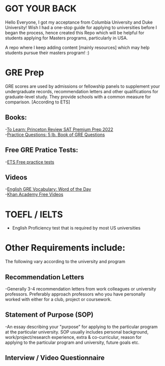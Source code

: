 # GOT YOUR BACK
Hello Everyone, I got my acceptance from Columbia University and Duke University! Wish I had a one-stop guide for applying to universities before I began the process, hence created this Repo which will be helpful for students applying for Masters programs, particularly in USA.

A repo where I keep adding content [mainly resources] which may help students pursue their masters program! :)


# GRE Prep 

GRE scores are used by admissions or fellowship panels to supplement your undergraduate records, recommendation letters and other qualifications for graduate-level study. They provide schools with a common measure for comparison. [According to ETS]
## Books:
-[To Learn: Princeton Review SAT Premium Prep 2022](/https://www.amazon.com/Princeton-Review-Premium-Prep-2022/dp/0525570446/ref=asc_df_0525570446/?tag=hyprod-20&linkCode=df0&hvadid=508996137250&hvpos=&hvnetw=g&hvrand=6591930968690678943&hvpone=&hvptwo=&hvqmt=&hvdev=c&hvdvcmdl=&hvlocint=&hvlocphy=9003541&hvtargid=pla-1209949639860&psc=1)\
-[Practice Questions: 5 lb. Book of GRE Questions](https://www.amazon.com/dp/1506247598/ref=redir_mobile_desktop?_encoding=UTF8&aaxitk=3bf83e7e032143e449f02535d8e33ad1&hsa_cr_id=9892160330901&pd_rd_plhdr=t&pd_rd_r=cbc44528-e7ee-4015-9db0-bff4ad6b71ed&pd_rd_w=wXJ8c&pd_rd_wg=AKb65&ref_=sbx_be_s_sparkle_mcd_asin_0_img)
## Free GRE Pratice Tests:
-[ETS Free practice tests](https://www.ets.org/gre/revised_general/prepare/powerprep/)
##  Videos
-[English GRE Vocabulary: Word of the Day](https://www.youtube.com/watch?v=7z-2PJOFgu4&list=PLYZACiD6j3Vuj2shy5qrZv0f497INANIE)\
-[Khan Academy Free Videos](https://www.ets.org/gre/revised_general/prepare/quantitative_reasoning/khan_academy)


# TOEFL / IELTS
- English Proficiency test that is required by most US universities

# Other Requirements include:
The following vary according to the university and program
## Recommendation Letters 
-Generally 3-4 recommendation letters from work colleagues or university professors. Preferably approach professors who you have personally worked with either for a club, project or coursework.
## Statement of Purpose (SOP)
-An essay describing your "purpose" for applying to the particular program at the particular university. SOP usually includes personal background, work/project/research experience, extra & co-curriculur, reason for applying to the particular program and university, future goals etc. 
## Interview / Video Questionnaire

 



